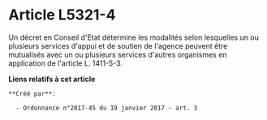 # Article L5321-4

Un décret en Conseil d'Etat détermine les modalités selon lesquelles un ou plusieurs services d'appui et de soutien de
l'agence peuvent être mutualisés avec un ou plusieurs services d'autres organismes en application de l'article L. 1411-5-3.

**Liens relatifs à cet article**

	**Créé par**:

	  - Ordonnance n°2017-45 du 19 janvier 2017 - art. 3
